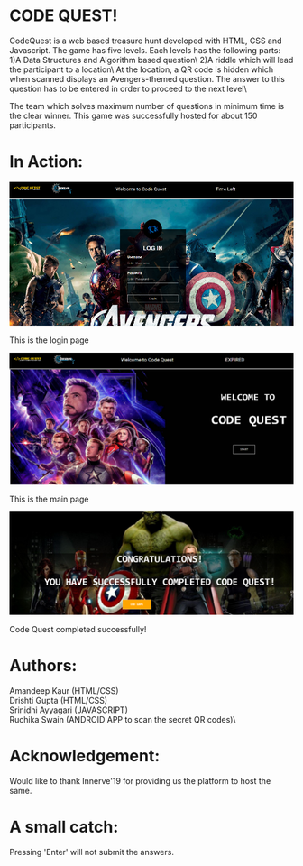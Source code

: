 # CODE QUEST!

CodeQuest is a web based treasure hunt developed with HTML, CSS and Javascript. The game has five levels. Each levels has the following parts:\
1)A Data Structures and Algorithm based question\ 
2)A riddle which will lead the participant to a location\ 
At the location, a QR code is hidden which when scanned displays an Avengers-themed question. The answer to this question has to be entered in order to proceed to the next level\

The team which solves maximum number of questions in minimum time is the clear winner. This game was successfully hosted for about 150 participants.
 
 # In Action:
![Main_page](cd2.png)

This is the login page

![Main_page](cd1.png)

This is the main page

![Main_page](cdq.png)

Code Quest completed successfully!

# Authors:
Amandeep Kaur (HTML/CSS)\
Drishti Gupta (HTML/CSS)\
Srinidhi Ayyagari (JAVASCRIPT)\
Ruchika Swain (ANDROID APP to scan the secret QR codes)\

# Acknowledgement:
Would like to thank Innerve'19 for providing us the platform to host the same.

# A small catch:
Pressing 'Enter' will not submit the answers. 

